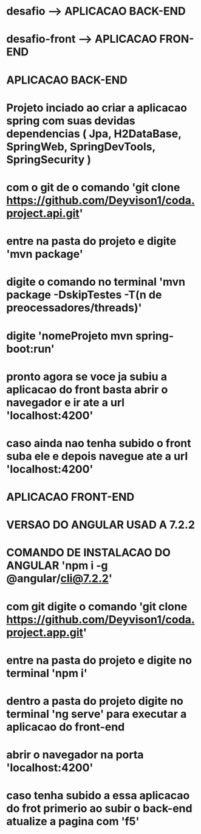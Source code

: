 # desafio --> APLICACAO BACK-END
# desafio-front --> APLICACAO FRON-END




# APLICACAO BACK-END

# Projeto inciado ao criar a aplicacao spring com suas devidas dependencias ( Jpa, H2DataBase, SpringWeb, SpringDevTools, SpringSecurity )
# com o git de o comando 'git clone https://github.com/Deyvison1/coda.project.api.git'
# entre na pasta do projeto e digite 'mvn package'
# digite o comando no terminal 'mvn package -DskipTestes -T(n de preocessadores/threads)'
# digite 'nomeProjeto mvn spring-boot:run'
# pronto agora se voce ja subiu a aplicacao do front basta abrir o navegador e ir ate a url 'localhost:4200'
# caso ainda nao tenha subido o front suba ele e depois navegue ate a url 'localhost:4200'



# APLICACAO FRONT-END

# VERSAO DO ANGULAR USAD	A 7.2.2
# COMANDO DE INSTALACAO DO ANGULAR 'npm i -g @angular/cli@7.2.2'
# com git digite o comando 'git clone https://github.com/Deyvison1/coda.project.app.git'
# entre na pasta do projeto e digite no terminal 'npm i'
# dentro a pasta do projeto digite no terminal 'ng serve' para executar a aplicacao do front-end
# abrir o navegador na porta 'localhost:4200'
# caso tenha subido a essa aplicacao do frot primerio ao subir o back-end atualize a pagina com 'f5'
